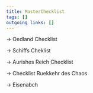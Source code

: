 ```yaml
---
title: MasterChecklist  
tags: []
outgoing links: []  
---
```

-> Oedland Checklist

-> Schiffs Cheklist 

-> Aurishes Reich Checklist

-> Checklist Ruekkehr des Chaos

-> Eisenabch

